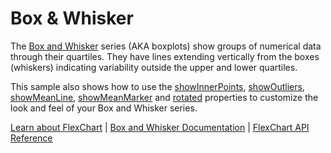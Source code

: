 Box & Whisker
=====================

The [Box and Whisker](https://www.grapecity.com/wijmo/api/classes/wijmo_chart_analytics.boxwhisker.html) series (AKA boxplots) show groups of numerical data through their quartiles. They have lines extending vertically from the boxes (whiskers) indicating variability outside the upper and lower quartiles.

This sample also shows how to use the [showInnerPoints](https://www.grapecity.com/wijmo/api/classes/wijmo_chart_analytics.boxwhisker.html#showinnerpoints), [showOutliers](https://www.grapecity.com/wijmo/api/classes/wijmo_chart_analytics.boxwhisker.html#showoutliers), [showMeanLine](https://www.grapecity.com/wijmo/api/classes/wijmo_chart_analytics.boxwhisker.html#showmeanline), [showMeanMarker](https://www.grapecity.com/wijmo/api/classes/wijmo_chart_analytics.boxwhisker.html#showmeanmarker) and [rotated](https://www.grapecity.com/wijmo/api/classes/wijmo_chart.flexchart.html#rotated) properties to customize the look and feel of your Box and Whisker series.

[Learn about FlexChart](https://www.grapecity.com/wijmo-flexchart) | [Box and Whisker Documentation](https://www.grapecity.com/wijmo/docs/Topics/Chart/Advanced/Analytics/Box-and-Whisker) | [FlexChart API Reference](https://www.grapecity.com/wijmo/api/classes/wijmo_chart.flexchart.html)